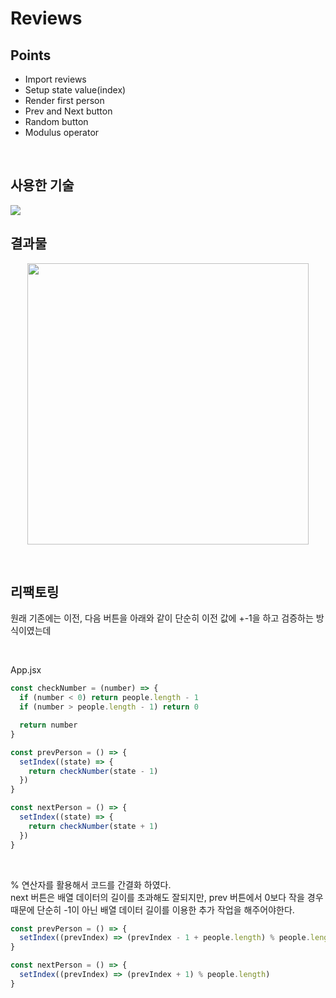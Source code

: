 # Reviews

## Points

- Import reviews
- Setup state value(index)
- Render first person
- Prev and Next button
- Random button
- Modulus operator

<br />

## 사용한 기술

<img src="https://img.shields.io/badge/react-61DAFB?style=for-the-badge&logo=react&logoColor=black">

<br />

## 결과물

<p align="center"><img src="https://github.com/pyozz/javascript-projects-course/assets/92071025/9c52e41a-0ea2-4a5c-8838-1eded48a8501" width=450 /></p>

<br />

## 리팩토링

원래 기존에는 이전, 다음 버튼을 아래와 같이 단순히 이전 값에 +-1을 하고 검증하는 방식이였는데

<br />

App.jsx

```js
const checkNumber = (number) => {
  if (number < 0) return people.length - 1
  if (number > people.length - 1) return 0

  return number
}

const prevPerson = () => {
  setIndex((state) => {
    return checkNumber(state - 1)
  })
}

const nextPerson = () => {
  setIndex((state) => {
    return checkNumber(state + 1)
  })
}
```

<br />

% 연산자를 활용해서 코드를 간결화 하였다.<br />
next 버튼은 배열 데이터의 길이를 초과해도 잘되지만, prev 버튼에서 0보다 작을 경우 때문에 단순히 -1이 아닌 배열 데이터 길이를 이용한 추가 작업을 해주어야한다.

```js
const prevPerson = () => {
  setIndex((prevIndex) => (prevIndex - 1 + people.length) % people.length)
}

const nextPerson = () => {
  setIndex((prevIndex) => (prevIndex + 1) % people.length)
}
```

